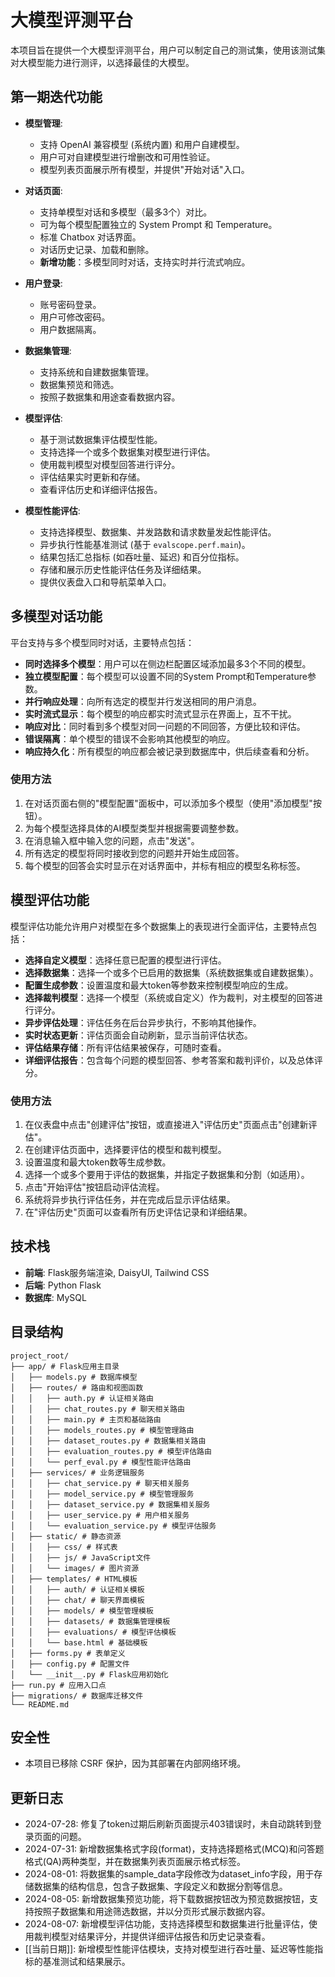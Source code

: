 # 大模型评测平台

本项目旨在提供一个大模型评测平台，用户可以制定自己的测试集，使用该测试集对大模型能力进行测评，以选择最佳的大模型。

## 第一期迭代功能

- **模型管理**:
    - 支持 OpenAI 兼容模型 (系统内置) 和用户自建模型。
    - 用户可对自建模型进行增删改和可用性验证。
    - 模型列表页面展示所有模型，并提供"开始对话"入口。
- **对话页面**:
    - 支持单模型对话和多模型（最多3个）对比。
    - 可为每个模型配置独立的 System Prompt 和 Temperature。
    - 标准 Chatbox 对话界面。
    - 对话历史记录、加载和删除。
    - **新增功能**：多模型同时对话，支持实时并行流式响应。
- **用户登录**:
    - 账号密码登录。
    - 用户可修改密码。
    - 用户数据隔离。
- **数据集管理**:
    - 支持系统和自建数据集管理。
    - 数据集预览和筛选。
    - 按照子数据集和用途查看数据内容。
- **模型评估**:
    - 基于测试数据集评估模型性能。
    - 支持选择一个或多个数据集对模型进行评估。
    - 使用裁判模型对模型回答进行评分。
    - 评估结果实时更新和存储。
    - 查看评估历史和详细评估报告。

- **模型性能评估**:
    - 支持选择模型、数据集、并发路数和请求数量发起性能评估。
    - 异步执行性能基准测试 (基于 `evalscope.perf.main`)。
    - 结果包括汇总指标 (如吞吐量、延迟) 和百分位指标。
    - 存储和展示历史性能评估任务及详细结果。
    - 提供仪表盘入口和导航菜单入口。

## 多模型对话功能

平台支持与多个模型同时对话，主要特点包括：

- **同时选择多个模型**：用户可以在侧边栏配置区域添加最多3个不同的模型。
- **独立模型配置**：每个模型可以设置不同的System Prompt和Temperature参数。
- **并行响应处理**：向所有选定的模型并行发送相同的用户消息。
- **实时流式显示**：每个模型的响应都实时流式显示在界面上，互不干扰。
- **响应对比**：同时看到多个模型对同一问题的不同回答，方便比较和评估。
- **错误隔离**：单个模型的错误不会影响其他模型的响应。
- **响应持久化**：所有模型的响应都会被记录到数据库中，供后续查看和分析。

### 使用方法

1. 在对话页面右侧的"模型配置"面板中，可以添加多个模型（使用"添加模型"按钮）。
2. 为每个模型选择具体的AI模型类型并根据需要调整参数。
3. 在消息输入框中输入您的问题，点击"发送"。
4. 所有选定的模型将同时接收到您的问题并开始生成回答。
5. 每个模型的回答会实时显示在对话界面中，并标有相应的模型名称标签。

## 模型评估功能

模型评估功能允许用户对模型在多个数据集上的表现进行全面评估，主要特点包括：

- **选择自定义模型**：选择任意已配置的模型进行评估。
- **选择数据集**：选择一个或多个已启用的数据集（系统数据集或自建数据集）。
- **配置生成参数**：设置温度和最大token等参数来控制模型响应的生成。
- **选择裁判模型**：选择一个模型（系统或自定义）作为裁判，对主模型的回答进行评分。
- **异步评估处理**：评估任务在后台异步执行，不影响其他操作。
- **实时状态更新**：评估页面会自动刷新，显示当前评估状态。
- **评估结果存储**：所有评估结果被保存，可随时查看。
- **详细评估报告**：包含每个问题的模型回答、参考答案和裁判评价，以及总体评分。

### 使用方法

1. 在仪表盘中点击"创建评估"按钮，或直接进入"评估历史"页面点击"创建新评估"。
2. 在创建评估页面中，选择要评估的模型和裁判模型。
3. 设置温度和最大token数等生成参数。
4. 选择一个或多个要用于评估的数据集，并指定子数据集和分割（如适用）。
5. 点击"开始评估"按钮启动评估流程。
6. 系统将异步执行评估任务，并在完成后显示评估结果。
7. 在"评估历史"页面可以查看所有历史评估记录和详细结果。

## 技术栈

-   **前端**: Flask服务端渲染, DaisyUI, Tailwind CSS
-   **后端**: Python Flask
-   **数据库**: MySQL

## 目录结构

```
project_root/
├── app/ # Flask应用主目录
│   ├── models.py # 数据库模型
│   ├── routes/ # 路由和视图函数
│   │   ├── auth.py # 认证相关路由
│   │   ├── chat_routes.py # 聊天相关路由
│   │   ├── main.py # 主页和基础路由
│   │   ├── models_routes.py # 模型管理路由
│   │   ├── dataset_routes.py # 数据集相关路由
│   │   ├── evaluation_routes.py # 模型评估路由
│   │   └── perf_eval.py # 模型性能评估路由
│   ├── services/ # 业务逻辑服务
│   │   ├── chat_service.py # 聊天相关服务
│   │   ├── model_service.py # 模型管理服务
│   │   ├── dataset_service.py # 数据集相关服务
│   │   ├── user_service.py # 用户相关服务
│   │   └── evaluation_service.py # 模型评估服务
│   ├── static/ # 静态资源
│   │   ├── css/ # 样式表
│   │   ├── js/ # JavaScript文件
│   │   └── images/ # 图片资源
│   ├── templates/ # HTML模板
│   │   ├── auth/ # 认证相关模板
│   │   ├── chat/ # 聊天界面模板
│   │   ├── models/ # 模型管理模板
│   │   ├── datasets/ # 数据集管理模板
│   │   ├── evaluations/ # 模型评估模板
│   │   └── base.html # 基础模板
│   ├── forms.py # 表单定义
│   ├── config.py # 配置文件
│   └── __init__.py # Flask应用初始化
├── run.py # 应用入口点
├── migrations/ # 数据库迁移文件
└── README.md
```

## 安全性

- 本项目已移除 CSRF 保护，因为其部署在内部网络环境。

## 更新日志

- 2024-07-28: 修复了token过期后刷新页面提示403错误时，未自动跳转到登录页面的问题。
- 2024-07-31: 新增数据集格式字段(format)，支持选择题格式(MCQ)和问答题格式(QA)两种类型，并在数据集列表页面展示格式标签。
- 2024-08-01: 将数据集的sample_data字段修改为dataset_info字段，用于存储数据集的结构信息，包含子数据集、字段定义和数据分割等信息。
- 2024-08-05: 新增数据集预览功能，将下载数据按钮改为预览数据按钮，支持按照子数据集和用途筛选数据，并以分页形式展示数据内容。
- 2024-08-07: 新增模型评估功能，支持选择模型和数据集进行批量评估，使用裁判模型对结果评分，并提供详细评估报告和历史记录查看。
- [[当前日期]]: 新增模型性能评估模块，支持对模型进行吞吐量、延迟等性能指标的基准测试和结果展示。
